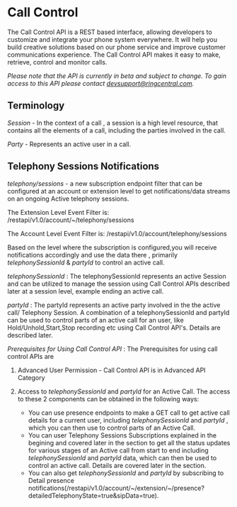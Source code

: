 # Call Control

The Call Control API is a REST based interface, allowing developers to customize and integrate your phone system everywhere. It will help you build creative solutions based on our phone service and improve customer communications experience. The Call Control API makes it easy to make, retrieve, control and monitor calls.

*Please note that the API is currently in beta and subject to change. To gain access to this API please contact devsupport@ringcentral.com.*

## Terminology

*Session* - In the context of a call , a session is a high level resource, that contains all the 	 elements of a call, including the parties involved in the call.

*Party*  - Represents an active user in a call.

## Telephony Sessions Notifications

*telephony/sessions* - a new subscription endpoint filter that can be configured at an account or extension level to get notifications/data streams on an ongoing Active telephony sessions. 

The Extension Level Event Filter is: /restapi/v1.0/account/~/telephony/sessions

The Account Level Event Filter is: /restapi/v1.0/account/telephony/sessions

Based on the level where the subscription is configured,you will receive notifications accordingly and use the data there , primarily *telephonySessionId* & *partyId* to control an active call. 

*telephonySessionId* : The telephonySessionId represents an active Session and can be utilized to manage the session using Call Control APIs described later at a session level, example ending an active call.

*partyId* : The partyId represents an active party involved in the the active call/ Telephony Session. A combination of a telephonySessionId and partyId can be used to control parts of an active call for an user, like Hold/Unhold,Start,Stop recording etc using Call Control API's. Details are described later.

*Prerequisites for Using Call Control API* : The Prerequisites for using call control APIs are

                                             
1. Advanced User Permission - Call Control API is in Advanced API Category

2. Access to *telephonySessionId* and *partyId* for an Active Call. The access to these 2 components can be obtained in the following ways:

    * You can use presence endpoints to make a GET call to get active call details for a current user, including *telephonySessionId* and *partyId* , which you can then use to control parts of an Active Call.
    * You can user Telephony Sessions Subscriptions explained in the begining and covered later in the section to get all the status updates for various stages of an Active call from start to end including *telephonySessionId* and *partyId* data, which can then be used to control an active call. Details are covered later in the section.
    * You can also get *telephonySessionId* and *partyId*  by subscribing to Detail presence notifications(/restapi/v1.0/account/~/extension/~/presence?detailedTelephonyState=true&sipData=true).

